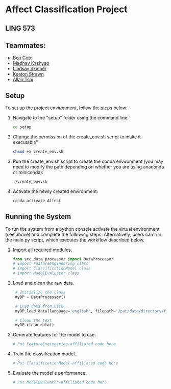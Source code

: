 # Affect Classification Project 
## LING 573
## Teammates:
* [Ben Cote](https://github.com/bpcot23)
* [Madhav Kashyap](https://github.com/madhavmk)
* [Lindsay Skinner](https://github.com/skinnel)
* [Keaton Strawn](https://github.com/keatonstrawn)
* [Allan Tsai](https://github.com/chooshiba )

## Setup

To set up the project environment, follow the steps below:

1. Navigate to the "setup" folder using the command line:

   ```bash
   cd setup
   ```
2. Change the permission of the create_env.sh script to make it executable"
   
   ```bash
   chmod +x create_env.sh
   ```
4. Run the create_env.sh script to create the conda environment (you may need to modify the path depending on whether you are using anaconda or miniconda):
   
   ```bash
   ./create_env.sh
   ```
6. Activate the newly created environment:
   
   ```bash
   conda activate Affect
   ```
   
## Running the System

To run the system from a python console activate the virtual environment (see above) and complete the following steps. 
Alternatively, users can run the main.py script, which executes the workflow described below.

1. Import all required modules.

   ```python
   from src.data_processor import DataProcessor
   # import FeatureEngineering class
   # import ClassificationModel class
   # import ModelEvaluator class
   ```

2. Load and clean the raw data.

   ```python
    # Initialize the class
    myDP = DataProcessor()

    # Load data from disk
    myDP.load_data(language='english', filepath='/put/data/directory/filepath/here')

    # Clean the text
    myDP.clean_data()
   ```

3. Generate features for the model to use.

   ```python
   # Put FeatureEngineering-affiliated code here
   ```

4. Train the classification model.

   ```python
   # Put ClassificationModel-affiliated code here
   ```

5. Evaluate the model's performance.

   ```python
   # Put ModelEvaluator-affiliated code here
   ```